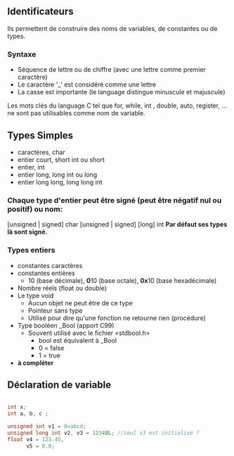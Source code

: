 



## Identificateurs
Ils permettent de construire des noms de variables, de constantes ou de types.

### Syntaxe
- Séquence de lettre ou de chiffre (avec une lettre comme premier caractère)
- Le caractère '\_' est considéré comme une lettre
- La casse est importante (le language distingue minuscule et majuscule)

Les mots clés du language C tel que for, while, int , double, auto, register, ... ne sont pas utilisables comme nom de variable.

## Types Simples
- caractères, char
- entier court, short int ou short
- entier, int
- entier long, long int ou long
- entier long long, long long int

### Chaque type d'entier peut être signé (peut être négatif nul ou positif) ou nom:
\[unsigned | signed] char
\[unsigned | signed] \[long] int
**Par défaut ses types là sont signé.**

### Types entiers
- constantes caractères
- constantes entières
	- 10 (base décimale), **0**10 (base octale), **0x**10 (base hexadécimale)
- Nombre réels (float ou double)
- Le type void
	- Aucun objet ne peut être de ce type
	- Pointeur sans type
	- Utilisé pour dire qu'une fonction ne retourne rien (procédure)
- Type booléen \_Bool (apport C99)
	- Souvent utilisé avec le fichier <stdbool.h>
		- bool est équivalent à \_Bool
		- 0 = false
		- 1 = true
- **à compléter**

## Déclaration de variable
```C

int x;
int a, b, c ;

unsigned int v1 = 0xabcd;
unsigned long int v2, v3 = 1234UL; //seul v3 est initialisé ?
float v4 = 123.45,
      v5 = 0.0;


```
